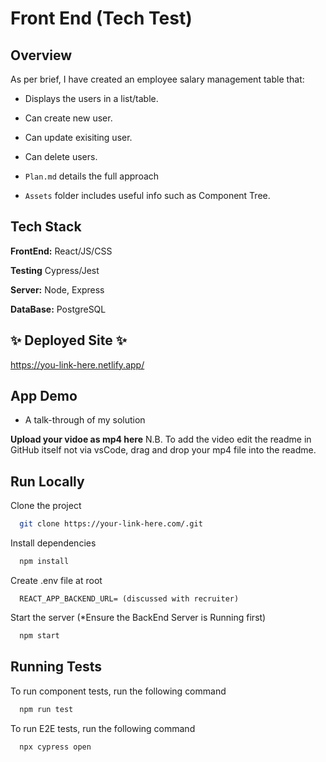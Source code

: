 
# Front End (Tech Test)

## Overview

As per brief, I have created an employee salary management table that:

- Displays the users in a list/table.
- Can create new user.
- Can update exisiting user.
- Can delete users.

- `Plan.md` details the full approach
- `Assets` folder includes useful info such as Component Tree.

## Tech Stack

**FrontEnd:** React/JS/CSS

**Testing** Cypress/Jest

**Server:** Node, Express

**DataBase:** PostgreSQL

## ✨ Deployed Site ✨

https://you-link-here.netlify.app/


## App Demo

- A talk-through of my solution

**Upload your vidoe as mp4 here**
N.B. To add the video edit the readme in GitHub itself not via vsCode, drag and drop your mp4 file into the readme. 

## Run Locally

Clone the project

```bash
  git clone https://your-link-here.com/.git
```

Install dependencies

```bash
  npm install
```

Create .env file at root

```
  REACT_APP_BACKEND_URL= (discussed with recruiter)
```

Start the server (*Ensure the BackEnd Server is Running first)

```bash
  npm start
```
## Running Tests

To run component tests, run the following command

```bash
  npm run test
```

To run E2E tests, run the following command

```bash
  npx cypress open
```


